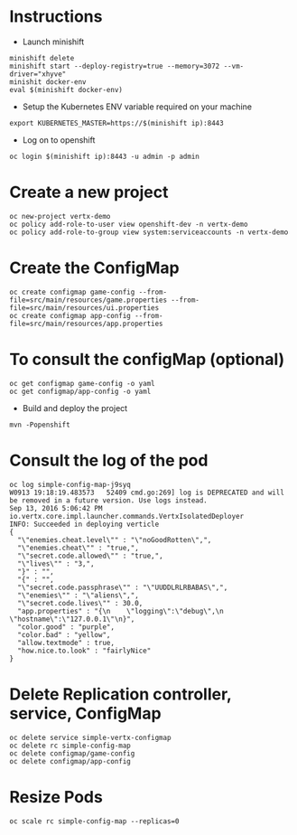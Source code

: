 # Instructions

* Launch minishift

```
minishift delete
minishift start --deploy-registry=true --memory=3072 --vm-driver="xhyve"
minishit docker-env
eval $(minishift docker-env)
```

* Setup the Kubernetes ENV variable required on your machine 

```
export KUBERNETES_MASTER=https://$(minishift ip):8443
``` 
   
* Log on to openshift
```    
oc login $(minishift ip):8443 -u admin -p admin
```    
# Create a new project

```    
oc new-project vertx-demo
oc policy add-role-to-user view openshift-dev -n vertx-demo
oc policy add-role-to-group view system:serviceaccounts -n vertx-demo
```

# Create the ConfigMap

```
oc create configmap game-config --from-file=src/main/resources/game.properties --from-file=src/main/resources/ui.properties
oc create configmap app-config --from-file=src/main/resources/app.properties
```

# To consult the configMap (optional)

```
oc get configmap game-config -o yaml
oc get configmap/app-config -o yaml
```

* Build and deploy the project
   
```
mvn -Popenshift   
```

# Consult the log of the pod

```
oc log simple-config-map-j9syq
W0913 19:18:19.483573   52409 cmd.go:269] log is DEPRECATED and will be removed in a future version. Use logs instead.
Sep 13, 2016 5:06:42 PM io.vertx.core.impl.launcher.commands.VertxIsolatedDeployer
INFO: Succeeded in deploying verticle
{
  "\"enemies.cheat.level\"" : "\"noGoodRotten\",",
  "\"enemies.cheat\"" : "true,",
  "\"secret.code.allowed\"" : "true,",
  "\"lives\"" : "3,",
  "}" : "",
  "{" : "",
  "\"secret.code.passphrase\"" : "\"UUDDLRLRBABAS\",",
  "\"enemies\"" : "\"aliens\",",
  "\"secret.code.lives\"" : 30.0,
  "app.properties" : "{\n    \"logging\":\"debug\",\n    \"hostname\":\"127.0.0.1\"\n}",
  "color.good" : "purple",
  "color.bad" : "yellow",
  "allow.textmode" : true,
  "how.nice.to.look" : "fairlyNice"
}
```

# Delete Replication controller, service, ConfigMap

```
oc delete service simple-vertx-configmap
oc delete rc simple-config-map
oc delete configmap/game-config
oc delete configmap/app-config
```

# Resize Pods

```
oc scale rc simple-config-map --replicas=0
```
